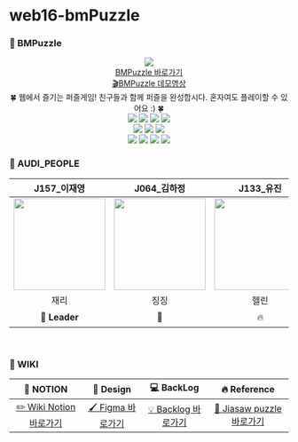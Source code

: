 # web16-bmPuzzle


### 🧩 BMPuzzle
<div align="center">
<img src="https://user-images.githubusercontent.com/42104898/139202374-554c59b2-334e-4f0f-b1de-016042da8348.png"/>
<div><a href="http://graduate11.com/">BMPuzzle 바로가기</a></div>
  <div><a href="https://youtu.be/gPAK1QYn8fY">🎬BMPuzzle 데모영상</a></div>
<div>🍀 웹에서 즐기는 퍼즐게임! 친구들과 함께 퍼즐을 완성합시다. 혼자여도 플레이할 수 있어요 :) 🍀</div>
<div>
  <div>
<img src="https://img.shields.io/badge/JavaScript-F7DF1E?style=flat-square&logo=JavaScript&logoColor=white"/></a>
<img src="https://img.shields.io/badge/node-339933?style=flat-square&logo=Node.js&logoColor=white"/></a>
<img src="https://img.shields.io/badge/ts-3178C6?style=flat-square&logo=ts-node&logoColor=white"/></a>
<img src="https://img.shields.io/badge/React-61DAFB?style=flat-square&logo=React&logoColor=white"/>
  </div>
  <div>
<img src="https://img.shields.io/badge/styled-components-DB7093?style=flat-square&logo=React&logoColor=white"/>
<img src="https://img.shields.io/badge/MySQL-4479A1?style=flat-square&logo=MySQL&logoColor=white"/>
<img src="https://img.shields.io/badge/Nginx-009639?logo=Nginx">
  </div>
  <div>
<img src="https://img.shields.io/badge/Express-000000?style=flat-square&logo=Express&logoColor=white"/>
<img src="https://img.shields.io/badge/Sequelize-52B0E7?style=flat-square&logo=Sequelize&logoColor=white"/>
<img src="https://img.shields.io/badge/Socket.io-010101?style=flat-square&logo=Socket.io&logoColor=white"/>
  <img src="https://img.shields.io/badge/GitHub-181717?style=flat-square&logo=GitHub&logoColor=white"/>
  </div>
  <div>
  
  </div>
</div>
</div>

### 🚗 AUDI_PEOPLE

| J157_이재영 | J064_김하정 | J133_유진 | J178_장진희 |
|:--------:|:--------:|:--------:|:--------:|
|<img src="https://user-images.githubusercontent.com/50865204/138828019-e5184cf2-8e80-4e6e-92ad-4512333c2973.png" width="165" height="165">|<img src="https://user-images.githubusercontent.com/50865204/138828010-03bbf168-a50a-415e-a6f2-4b4fef5d958f.png" width="165" height="165">|<img src="https://user-images.githubusercontent.com/29909615/138830615-bcd03b56-74e8-48df-91cd-e69e2e45cc33.jpg" width="165" height="165"> | <img src="https://user-images.githubusercontent.com/50865204/138828062-28c492d3-2e6c-4399-985f-919dc73086e9.JPG" width="165" height="165">|
| 재리 | 징징 | 헬린 | 징가 |
| **💪 Leader** | 🦑 | 🔥 | 🐈 |
<br/>

### 📁 WIKI
| 📝 NOTION | 🎨 Design | 💻 BackLog | 🔥 Reference |
|:--------:|:--------:|:--------:|:--------:|
|  [✏️ Wiki Notion 바로가기](https://scientific-gouda-c67.notion.site/W16-f5929adfca6c4b7289d268a74dc354a3)   |   [🖌️ Figma 바로가기](https://www.figma.com/file/uggyNZBxU9frZ84k082PtI/BMPuzzle?node-id=0%3A1)  |   [💡 Backlog 바로가기 ](https://docs.google.com/spreadsheets/d/1h7RNi-NibI2GsAK15jsnJgdHnt7Y4MN4I2SjvHIS0pM/edit#gid=0)   |   [🧩 Jiasaw puzzle 바로가기 ](https://www.jigsawexplorer.com/)   |
